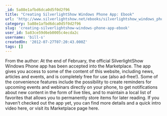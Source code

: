 ```yaml
---
_id: 5a88e1afbd6dca0d5f0d2f96
title: "Creating SilverlightShow Windows Phone App: Ebook"
url: 'http://www.silverlightshow.net/ebooks/silverlightshow_windows_phone.aspx'
category: 5a88e1afbd6dca0d5f0d2f96
slug: 'creating-silverlightshow-windows-phone-app-ebook'
user_id: 5a83ce59d6eb0005c4ecda2c
username: 'bill-s'
createdOn: '2012-07-27T07:20:43.000Z'
tags: []
---
```


From the author: At the end of February, the official SilverlightShow Windows Phone app has been accepted into the Marketplace. The app gives you access to some of the content of this website, including news, articles and events, and is completely free for use (also ad-free!). Some of the convenience features include the possibility to create reminders for upcoming events and webinars directly on your phone, to get notifications about new content in the form of live tiles, and to maintain a local list of favorites that allows you to permanently store items for later reading. If you haven’t checked out the app yet, you can find more details and a quick intro video here, or visit its Marketplace page here.
